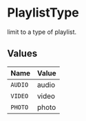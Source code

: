 # PlaylistType

limit to a type of playlist.


## Values

| Name    | Value   |
| ------- | ------- |
| `AUDIO` | audio   |
| `VIDEO` | video   |
| `PHOTO` | photo   |